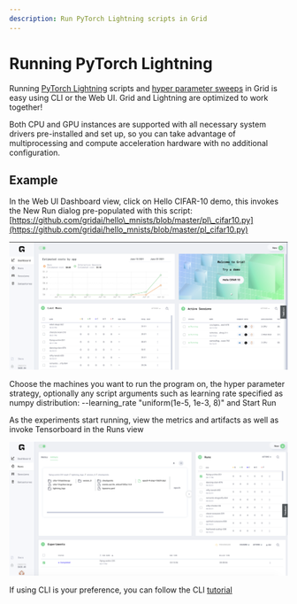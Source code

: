 ```yaml
---
description: Run PyTorch Lightning scripts in Grid
---
```


# Running PyTorch Lightning

Running [PyTorch Lightning](https://github.com/PyTorchLightning/pytorch-lightning) scripts and  [hyper parameter sweeps](https://www.grid.ai/what-are-hyperparameter-sweeps-and-why-are-they-important-to-production-machine-learning/) in Grid is easy using CLI or the Web UI. Grid and Lightning are optimized to work together!

Both CPU and GPU instances are supported with all necessary system drivers pre-installed and set up, so you can take advantage of multiprocessing and compute acceleration hardware with no additional configuration. 

## Example

In the Web UI Dashboard view, click on Hello CIFAR-10 demo, this invokes the New Run dialog pre-populated with this script: [https://github.com/gridai/hello\_mnists/blob/master/pl\_cifar10.py](https://github.com/gridai/hello_mnists/blob/master/pl_cifar10.py)

![](../../.gitbook/assets/screen-shot-2021-06-22-at-8.45.34-pm.png)

Choose the machines you want to run the program on, the hyper parameter strategy, optionally any script arguments such as learning rate specified as numpy distribution: --learning\_rate "uniform\(1e-5, 1e-3, 8\)" and Start Run

As the experiments start running, view the metrics and artifacts as well as invoke Tensorboard in the Runs view

![](../../.gitbook/assets/screen-shot-2021-06-22-at-9.39.53-pm.png)

If using CLI is your preference, you can follow the CLI [tutorial ](../../start-here/typical-workflow-cli-user.md)

